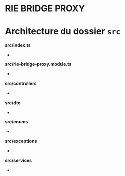 # RIE BRIDGE PROXY

## 

# Architecture du dossier `src`

**src/index.ts**

- 

**src/rie-bridge-proxy.module.ts**

- 

**src/controllers**

- 

**src/dto**

- 

**src/enums**

- 

**src/exceptions**

- 

**src/services**

- 
